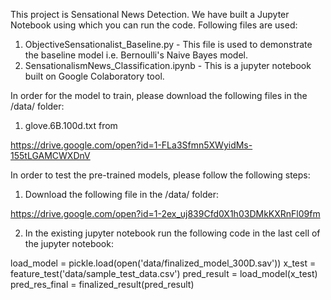 This project is Sensational News Detection. We have built a Jupyter Notebook using which you can run the code. Following files are used:
1. ObjectiveSensationalist_Baseline.py - This file is used to demonstrate the baseline model i.e. Bernoulli's Naive Bayes model.
2. SensationalismNews_Classification.ipynb - This is a jupyter notebook built on Google Colaboratory tool.

In order for the model to train,  please download the following files in the /data/ folder:
1. glove.6B.100d.txt from 

https://drive.google.com/open?id=1-FLa3Sfmn5XWyidMs-155tLGAMCWXDnV

In order to test the pre-trained models, please follow the following steps:
1. Download the following file in the /data/ folder:

https://drive.google.com/open?id=1-2ex_uj839Cfd0X1h03DMkKXRnFl09fm

2. In the existing jupyter notebook run the following code in the last cell of the jupyter notebook:

load_model = pickle.load(open('data/finalized_model_300D.sav'))
x_test = feature_test('data/sample_test_data.csv')
pred_result = load_model(x_test)
pred_res_final = finalized_result(pred_result)

